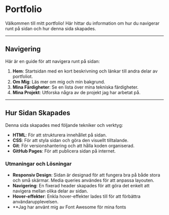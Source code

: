 # Portfolio

Välkommen till mitt portfolio! Här hittar du information om hur du navigerar runt på sidan och hur denna sida skapades.

---

## Navigering

Här är en guide för att navigera runt på sidan:

1. **Hem**: Startsidan med en kort beskrivning och länkar till andra delar av portfoliot.
2. **Om Mig**: Läs mer om mig och min bakgrund.
3. **Mina Färdigheter**: Se en lista över mina tekniska färdigheter.
4. **Mina Projekt**: Utforska några av de projekt jag har arbetat på.

---

## Hur Sidan Skapades

Denna sida skapades med följande tekniker och verktyg:

- **HTML**: För att strukturera innehållet på sidan.
- **CSS**: För att styla sidan och göra den visuellt tilltalande.
- **Git**: För versionshantering och att hålla koden organiserad.
- **GitHub Pages**: För att publicera sidan på internet.

### Utmaningar och Lösningar

- **Responsiv Design**: Sidan är designad för att fungera bra på både stora och små skärmar. Media queries användes för att anpassa layouten.
- **Navigering**: En fixerad header skapades för att göra det enkelt att navigera mellan olika delar av sidan.
- **Hover-effekter**: Enkla hover-effekter lades till för att förbättra användarupplevelsen.
- **Jag har använt mig av Font Awesome för mina fonts
